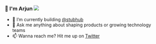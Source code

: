 ### 👋 I'm Arjun <img src="https://img.shields.io/github/followers/arjunrao87?label=Follow" style=" float:left, margin-right:10px" />

- 🔭 I’m currently building [@stubhub](https://stubhub.com)
- 💬 Ask me anything about shaping products or growing technology teams
- 📫 Wanna reach me? Hit me up on [Twitter](https://twitter.com/raoarjun)
